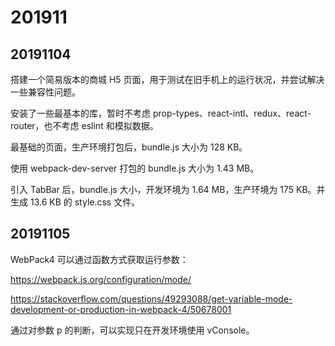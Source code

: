 # 201911

## 20191104

搭建一个简易版本的商城 H5 页面，用于测试在旧手机上的运行状况，并尝试解决一些兼容性问题。

安装了一些最基本的库，暂时不考虑 prop-types、react-intl、redux、react-router，也不考虑 eslint 和模拟数据。

最基础的页面，生产环境打包后，bundle.js 大小为 128 KB。

使用 webpack-dev-server 打包的 bundle.js 大小为 1.43 MB。

引入 TabBar 后，bundle.js 大小，开发环境为 1.64 MB，生产环境为 175 KB。并生成 13.6 KB 的 style.css 文件。

## 20191105

WebPack4 可以通过函数方式获取运行参数：

https://webpack.js.org/configuration/mode/

https://stackoverflow.com/questions/49293088/get-variable-mode-development-or-production-in-webpack-4/50678001

通过对参数 p 的判断，可以实现只在开发环境使用 vConsole。
